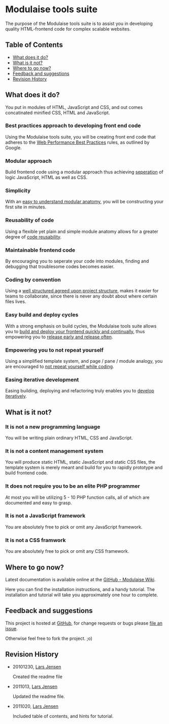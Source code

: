 
Modulaise tools suite
===============================================================================

The purpose of the Modulaise tools suite is to assist you in developing 
quality HTML-frontend code for complex scalable websites.


Table of Contents
-------------------------------------------------------------------------------

*  [What does it do?](#what)
*  [What is it not?](#what_not)
*  [Where to go now?](#documentation)
*  [Feedback and suggestions](#feedback)
*  [Revision History](#revision_history)


<a name="what"/>

What does it do?
-------------------------------------------------------------------------------

You put in modules of HTML, JavaScript and CSS, and out comes concatinated
minified CSS, HTML and JavaScript.


### Best practices approach to developing front end code

Using the Modulaise tools suite, you will be creating front end code that 
adheres to the [Web Performance Best Practices][12] rules, as outlined by
Google.


### Modular approach 

Build frontend code using a modular approach thus achieving [seperation][1]
of logic JavaScript, HTML as well as CSS.


### Simplicity

With an [easy to understand modular anatomy][2], you will be constructing your
first site in minutes.


### Reusability of code

Using a flexible yet plain and simple module anatomy allows for a greater
degree of [code reusability][3].


### Maintainable frontend code

By encouraging you to seperate your code into modules, finding and debugging
that troublesome codes becomes easier.


### Coding by convention

Using a [well structured agreed upon project structure][8], makes it easier for
teams to collaborate, since there is never any doubt about where certain
files lives.


### Easy build and deploy cycles

With a strong emphasis on build cycles, the Modulaise tools suite allows 
you to [build and deploy your frontend quickly and continually][4], thus 
empowering you to [release early and release often][5].


### Empowering you to not repeat yourself

Using a simplified template system, and page / pane / module analogy, you
are encouraged to [not repeat yourself while coding][6].


### Easing iterative development

Easing building, deploying and refactoring truly enables you to 
[develop iteratively][7].


<a name="what_not"/>

What is it not?
-------------------------------------------------------------------------------

### It is not a new programming language

You will be writing plain ordinary HTML, CSS and JavaScript.


### It is not a content management system

You will produce static HTML, static JavaScript and static CSS files, the
template system is merely meant and build for you to rapidly prototype
and build frontend code.


### It does not require you to be an elite PHP programmer

At most you will be utilizing 5 - 10 PHP function calls, all of which are
documented and easy to grasp.


### It is not a JavaScript framework

You are absolutely free to pick or omit any JavaScript framework.


### It is not a CSS framwork

You are absolutely free to pick or omit any CSS framework.


<a name="documentation"/>

Where to go now?
-------------------------------------------------------------------------------

Latest documentation is available online at the [GitHub - Modulaise Wiki][9].

Here you can find the installation instructions, and a handy tutorial. The
installation and tutorial will take you approximately one hour to complete.


<a name="feedback"/>

Feedback and suggestions
-------------------------------------------------------------------------------

This project is hosted at [GitHub][10], for change requests or bugs please
[file an issue][11].

Otherwise feel free to fork the project. ;o)


<a name="revision_history"/>

Revision History  
-------------------------------------------------------------------------------

*   20101230, [Lars Jensen](mailto:lars.jensen@exenova.dk)
    
    Created the readme file 

*   2011013, [Lars Jensen](mailto:lars.jensen@exenova.dk)
    
    Updated the readme file.
    
*   2011020, [Lars Jensen](mailto:lars.jensen@exenova.dk)
    
    Included table of contents, and hints for tutorial.

[1]:  http://en.wikipedia.org/wiki/Separation_of_concerns
      "Seperation of concerns"
[2]:  http://en.wikipedia.org/wiki/KISS_principle
      "KISS principle"
[3]:  http://en.wikipedia.org/wiki/Code_reuse
      "Code reuse"
[4]:  http://en.wikipedia.org/wiki/Continuous_integration
      "Continuous integration"
[5]:  http://en.wikipedia.org/wiki/Release_early,_release_often
      "Release early, release often"
[6]:  http://en.wikipedia.org/wiki/Don't_repeat_yourself
      "Dry Principle"
[7]:  http://en.wikipedia.org/wiki/Iterative_and_incremental_development
      "Iterative and incremental development"
[8]:  http://en.wikipedia.org/wiki/Coding_conventions
      "Coding conventions"
[9]:  https://github.com/larjen/modulaise/wiki
      "Modulaise Documentation"
[10]:  https://github.com/larjen/modulaise
      "GitHub - Modulaise"
[11]: https://github.com/larjen/modulaise/issues
      "Create an issue for Modulaise"     
[12]: http://code.google.com/intl/da-DK/speed/page-speed/docs/rules_intro.html
      "Web Performance Best Practices"